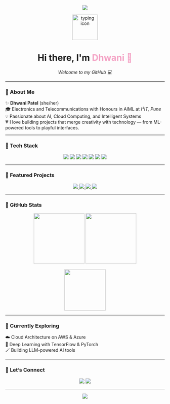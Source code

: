 <!-- 🌸 GITHUB PROFILE README FOR DHWANI 🌸 -->
<p align="center">
  <img src="https://capsule-render.vercel.app/api?type=waving&color=F4A3C5&height=120&section=header" />
</p>

<p align="center">
  <img src="https://www.svgrepo.com/show/457257/typing.svg" width="80" alt="typing icon"/>
</p>

<h1 align="center">Hi there, I'm <span style="color:#F4A3C5;">Dhwani 🌸</span></h1>

<p align="center">
  <em>Welcome to my GitHub 💻</em>
</p>

---

### 🌷 About Me  
✨ **Dhwani Patel** (she/her)  
🎓 Electronics and Telecommunications with Honours in AIML at *I²IT, Pune*  
💡 Passionate about AI, Cloud Computing, and Intelligent Systems  
💗 I love building projects that merge creativity with technology — from ML-powered tools to playful interfaces.  

---

### 🦄 Tech Stack  
<p align="center">
  <img src="https://img.shields.io/badge/Python-F7A8B8?style=for-the-badge&logo=python&logoColor=white" />
  <img src="https://img.shields.io/badge/TensorFlow-E070A0?style=for-the-badge&logo=tensorflow&logoColor=white" />
  <img src="https://img.shields.io/badge/OpenCV-FFC0CB?style=for-the-badge&logo=opencv&logoColor=black" />
  <img src="https://img.shields.io/badge/AWS-F5B7B1?style=for-the-badge&logo=amazon-aws&logoColor=white" />
  <img src="https://img.shields.io/badge/JavaScript-DDA0DD?style=for-the-badge&logo=javascript&logoColor=black" />
  <img src="https://img.shields.io/badge/HTML-F9A1BC?style=for-the-badge&logo=html5&logoColor=white" />
  <img src="https://img.shields.io/badge/SQL-F5B7B1?style=for-the-badge&logo=mysql&logoColor=white" />
</p>

---

### 💫 Featured Projects  
<p align="center">
  <a href="https://github.com/dhwani172/AI-Ops-Companion">
    <img src="https://github-readme-stats.vercel.app/api/pin/?username=dhwani172&repo=AI-Ops-Companion&theme=rose_pine&border_color=F4A3C5" />
  </a>
  <a href="https://github.com/dhwani172/gesture-rock-paper-scissors">
    <img src="https://github-readme-stats.vercel.app/api/pin/?username=dhwani172&repo=gesture-rock-paper-scissors&theme=rose_pine&border_color=F4A3C5" />
  </a>
  <a href="https://github.com/dhwani172/virtual_keyboard">
    <img src="https://github-readme-stats.vercel.app/api/pin/?username=dhwani172&repo=virtual_keyboard&theme=rose_pine&border_color=F4A3C5" />
  </a>
  <a href="https://github.com/dhwani172/Sudoku-Solver">
    <img src="https://github-readme-stats.vercel.app/api/pin/?username=dhwani172&repo=Sudoku-Solver&theme=rose_pine&border_color=F4A3C5" />
  </a>
</p>

---

### 🌸 GitHub Stats
<p align="center">
  <img src="https://github-readme-stats.vercel.app/api?username=dhwani172&show_icons=true&theme=omni&title_color=F4A3C5&icon_color=FFC0CB&text_color=FFE5EC&bg_color=0d1117&hide_border=true" height="160" />
  <img src="https://github-readme-streak-stats.herokuapp.com/?user=dhwani172&theme=omni&ring=FFB6C1&fire=E070A0&currStreakLabel=FFC0CB&background=0d1117&hide_border=true" height="160" />
</p>

<p align="center">
  <img src="https://github-readme-stats.vercel.app/api/top-langs/?username=dhwani172&layout=compact&theme=omni&title_color=F4A3C5&bg_color=0d1117&hide_border=true" height="130" />
</p>

---

### 🌼 Currently Exploring  
☁️ Cloud Architecture on AWS & Azure  
🧠 Deep Learning with TensorFlow & PyTorch  
🪄 Building LLM-powered AI tools  

---

### 💌 Let’s Connect
<p align="center">
  <a href="mailto:dhwanispatel0217@gmail.com"><img src="https://img.shields.io/badge/Gmail-FFC0CB?style=for-the-badge&logo=gmail&logoColor=white" /></a>
  <a href="https://www.linkedin.com/in/dhwani-patel"><img src="https://img.shields.io/badge/LinkedIn-E070A0?style=for-the-badge&logo=linkedin&logoColor=white" /></a>
</p>

---

<p align="center">
  <img src="https://capsule-render.vercel.app/api?type=waving&color=F4A3C5&height=120&section=footer" />
</p>
